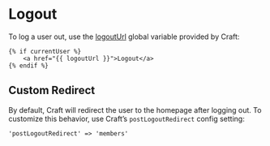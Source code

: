 # Logout

To log a user out, use the [logoutUrl](https://craftcms.com/docs/templating/global-variables#logoutUrl) global variable provided by Craft:
 
    {% if currentUser %}
        <a href="{{ logoutUrl }}">Logout</a>
    {% endif %}

## Custom Redirect

By default, Craft will redirect the user to the homepage after logging out. To customize this behavior, use Craft’s `postLogoutRedirect` config setting:

    'postLogoutRedirect' => 'members'
